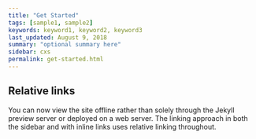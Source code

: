 ```yaml
---
title: "Get Started"
tags: [sample1, sample2]
keywords: keyword1, keyword2, keyword3
last_updated: August 9, 2018
summary: "optional summary here"
sidebar: cxs
permalink: get-started.html
---
```

## Relative links

You can now view the site offline rather than solely through the Jekyll preview server or deployed on a web server. The linking approach in both the sidebar and with inline links uses relative linking throughout.
